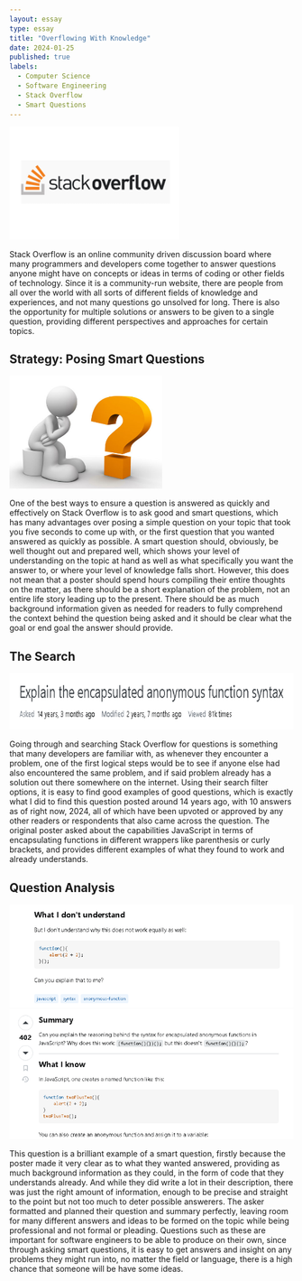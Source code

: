 ```yaml
---
layout: essay
type: essay
title: "Overflowing With Knowledge"
date: 2024-01-25
published: true
labels:
  - Computer Science
  - Software Engineering
  - Stack Overflow
  - Smart Questions
---
```


<img height="200px" class="img-thumbnail" src="../img/stack-overflow/stackoverflow.png">

Stack Overflow is an online community driven discussion board where many programmers and developers come together to answer questions anyone might have on concepts or ideas in terms of coding or other fields of technology.
Since it is a community-run website, there are people from all over the world with all sorts of different fields of knowledge and experiences, and not many questions go unsolved for long. There is also the opportunity for multiple solutions or answers to be given to a single question, providing different perspectives and approaches for certain topics.

## Strategy: Posing Smart Questions

<img height="200px" class="img-thumbnail" src="../img/stack-overflow/smart-questions.jpg">

One of the best ways to ensure a question is answered as quickly and effectively on Stack Overflow is to ask good and smart questions, which has many advantages over posing a simple question on your topic that took you five seconds to come up with, or the first question that you wanted answered as quickly as possible.
A smart question should, obviously, be well thought out and prepared well, which shows your level of understanding on the topic at hand as well as what specifically you want the answer to, or where your level of knowledge falls short. However, this does not mean that a poster should spend hours compiling their entire thoughts on the matter, as there should be a short explanation of the problem, not an entire life story leading up to the present.
There should be as much background information given as needed for readers to fully comprehend the context behind the question being asked and it should be clear what the goal or end goal the answer should provide.

## The Search

<img height="100px" class="img-thumbnail" src="../img/stack-overflow/question.png">

Going through and searching Stack Overflow for questions is something that many developers are familiar with, as whenever they encounter a problem, one of the first logical steps would be to see if anyone else had also encountered the same problem, and if said problem already has a solution out there somewhere on the internet.
Using their search filter options, it is easy to find good examples of good questions, which is exactly what I did to find this question posted around 14 years ago, with 10 answers as of right now, 2024, all of which have been upvoted or approved by any other readers or respondents that also came across the question. The original poster asked about the capabilities JavaScript in terms of encapsulating functions in different wrappers like parenthesis or curly brackets, and provides different examples of what they found to work and already understands.

## Question Analysis

<div>
  <img width="600px" class="img-thumbnail" src="../img/stack-overflow/que-ask.png">
  <img width="600px" class="img-thumbnail" src="../img/stack-overflow/que-summary.png">
</div>

This question is a brilliant example of a smart question, firstly because the poster made it very clear as to what they wanted answered, providing as much background information as they could, in the form of code that they understands already. And while they did write a lot in their description, there was just the right amount of information, enough to be precise and straight to the point but not too much to deter possible answerers.
The asker formatted and planned their question and summary perfectly, leaving room for many different answers and ideas to be formed on the topic while being professional and not formal or pleading.
Questions such as these are important for software engineers to be able to produce on their own, since through asking smart questions, it is easy to get answers and insight on any problems they might run into, no matter the field or language, there is a high chance that someone will be have some ideas.
